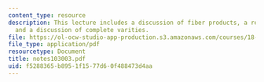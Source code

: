 ```yaml
---
content_type: resource
description: This lecture includes a discussion of fiber products, a review of a theorem,
  and a discussion of complete varities.
file: https://ol-ocw-studio-app-production.s3.amazonaws.com/courses/18-725-algebraic-geometry-fall-2003/f5288365b8951f1577d60f488473d4aa_notes103003.pdf
file_type: application/pdf
resourcetype: Document
title: notes103003.pdf
uid: f5288365-b895-1f15-77d6-0f488473d4aa
---
```


